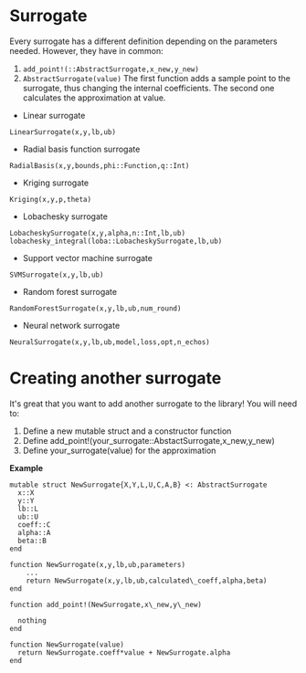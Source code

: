 # Surrogate
Every surrogate has a different definition depending on the parameters needed.
However, they have in common:
1. ```add_point!(::AbstractSurrogate,x_new,y_new)```
2. ```AbstractSurrogate(value)```
The first function adds a sample point to the surrogate, thus changing the internal
coefficients. The second one calculates the approximation at value.

* Linear surrogate
```@docs
LinearSurrogate(x,y,lb,ub)
```

* Radial basis function surrogate
```@docs
RadialBasis(x,y,bounds,phi::Function,q::Int)
```

* Kriging surrogate
```@docs
Kriging(x,y,p,theta)
```

* Lobachesky surrogate
```@docs
LobacheskySurrogate(x,y,alpha,n::Int,lb,ub)
lobachesky_integral(loba::LobacheskySurrogate,lb,ub)
```

* Support vector machine surrogate
```@docs
SVMSurrogate(x,y,lb,ub)
```

* Random forest surrogate
```@docs
RandomForestSurrogate(x,y,lb,ub,num_round)
```

* Neural network surrogate
```@docs
NeuralSurrogate(x,y,lb,ub,model,loss,opt,n_echos)
```

# Creating another surrogate
It's great that you want to add another surrogate to the library!
You will need to:
1. Define a new mutable struct and a constructor function
2. Define add\_point!(your\_surrogate::AbstactSurrogate,x\_new,y\_new)
3. Define your\_surrogate(value) for the approximation

**Example**
```
mutable struct NewSurrogate{X,Y,L,U,C,A,B} <: AbstractSurrogate
  x::X
  y::Y
  lb::L
  ub::U
  coeff::C
  alpha::A
  beta::B
end

function NewSurrogate(x,y,lb,ub,parameters)
    ...
    return NewSurrogate(x,y,lb,ub,calculated\_coeff,alpha,beta)
end

function add_point!(NewSurrogate,x\_new,y\_new)

  nothing
end

function NewSurrogate(value)
  return NewSurrogate.coeff*value + NewSurrogate.alpha
end
```
